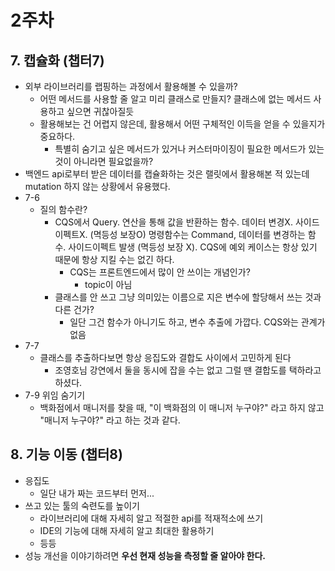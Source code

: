 # 2주차

## 7. 캡슐화 (챕터7)

- 외부 라이브러리를 랩핑하는 과정에서 활용해볼 수 있을까?
  - 어떤 메서드를 사용할 줄 알고 미리 클래스로 만들지? 클래스에 없는 메서드 사용하고 싶으면 귀찮아질듯
  - 활용해보는 건 어렵지 않은데, 활용해서 어떤 구체적인 이득을 얻을 수 있을지가 중요하다.
    - 특별히 숨기고 싶은 메서드가 있거나 커스터마이징이 필요한 메서드가 있는 것이 아니라면 필요없을까?
- 백엔드 api로부터 받은 데이터를 캡슐화하는 것은 랠릿에서 활용해본 적 있는데 mutation 하지 않는 상황에서 유용했다.
- 7-6
  - 질의 함수란?
    - CQS에서 Query. 연산을 통해 값을 반환하는 함수. 데이터 변경X. 사이드이펙트X. (멱등성 보장O) 명령함수는 Command, 데이터를 변경하는 함수. 사이드이펙트 발생 (멱등성 보장 X). CQS에 예외 케이스는 항상 있기 때문에 항상 지킬 수는 없긴 하다.
      - CQS는 프론트엔드에서 많이 안 쓰이는 개념인가?
        - topic이 아님
    - 클래스를 안 쓰고 그냥 의미있는 이름으로 지은 변수에 할당해서 쓰는 것과 다른 건가?
      - 일단 그건 함수가 아니기도 하고, 변수 추출에 가깝다. CQS와는 관계가 없음
- 7-7
  - 클래스를 추출하다보면 항상 응집도와 결합도 사이에서 고민하게 된다
    - 조영호님 강연에서 둘을 동시에 잡을 수는 없고 그럴 땐 결합도를 택하라고 하셨다.
- 7-9 위임 숨기기
  - 백화점에서 매니저를 찾을 때, "이 백화점의 이 매니저 누구야?" 라고 하지 않고 "매니저 누구야?" 라고 하는 것과 같다.

## 8. 기능 이동 (챕터8)

- 응집도
  - 일단 내가 짜는 코드부터 먼저...
- 쓰고 있는 툴의 숙련도를 높이기
  - 라이브러리에 대해 자세히 알고 적절한 api를 적재적소에 쓰기
  - IDE의 기능에 대해 자세히 알고 최대한 활용하기
  - 등등
- 성능 개선을 이야기하려면 **우선 현재 성능을 측정할 줄 알아야 한다.**
